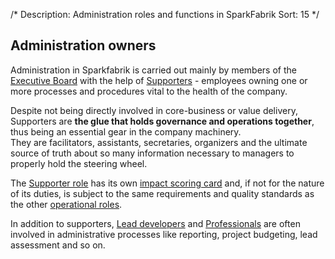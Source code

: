 /*
Description: Administration roles and functions in SparkFabrik
Sort: 15
*/

## Administration owners

Administration in Sparkfabrik is carried out mainly by members of the [Executive Board](/organization/governance) with the help of [Supporters](/organization/role-isc-supporter) - employees owning one or more processes and procedures vital to the health of the company.

Despite not being directly involved in core-business or value delivery, Supporters are **the glue that holds governance and operations together**, thus being an essential gear in the company machinery.  
They are facilitators, assistants, secretaries, organizers and the ultimate source of truth about so many information necessary to managers to properly hold the steering wheel.

The [Supporter role](/organization/role-isc-supporter) has its own [impact scoring card](/working-at-sparkfabrik/impact-scoring) and, if not for the nature of its duties, is subject to the same requirements and quality standards as the other [operational roles](/organization/operations).

In addition to supporters, [Lead developers](/organization/role-isc-lead-developer) and [Professionals](/organization/role-isc-professional) are often involved in administrative processes like reporting, project budgeting, lead assessment and so on.
